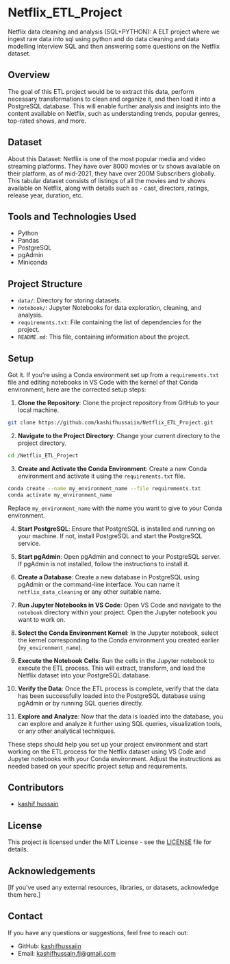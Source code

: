 # Netflix_ETL_Project
Netflix data cleaning and analysis (SQL+PYTHON): A ELT project where we ingest raw data into sql using python and do data cleaning and data modelling interview SQL and then answering some questions on the Netflix dataset.

## Overview

The goal of this ETL project would be to extract this data, perform necessary transformations to clean and organize it, and then load it into a PostgreSQL database. This will enable further analysis and insights into the content available on Netflix, such as understanding trends, popular genres, top-rated shows, and more.

## Dataset

About this Dataset: Netflix is one of the most popular media and video streaming platforms. They have over 8000 movies or tv shows available on their platform, as of mid-2021, they have over 200M Subscribers globally. This tabular dataset consists of listings of all the movies and tv shows available on Netflix, along with details such as - cast, directors, ratings, release year, duration, etc.

## Tools and Technologies Used

- Python
- Pandas
- PostgreSQL
- pgAdmin
- Miniconda 

## Project Structure

- `data/`: Directory for storing datasets.
- `notebook/`: Jupyter Notebooks for data exploration, cleaning, and analysis.
- `requirements.txt`: File containing the list of dependencies for the project.
- `README.md`: This file, containing information about the project.

## Setup

Got it. If you're using a Conda environment set up from a `requirements.txt` file and editing notebooks in VS Code with the kernel of that Conda environment, here are the corrected setup steps:

1. **Clone the Repository**: Clone the project repository from GitHub to your local machine.

```bash
git clone https://github.com/kashifhussaiin/Netflix_ETL_Project.git
```

2. **Navigate to the Project Directory**: Change your current directory to the project directory.

```bash
cd /Netflix_ETL_Project
```

3. **Create and Activate the Conda Environment**: Create a new Conda environment and activate it using the `requirements.txt` file.

```bash
conda create --name my_environment_name --file requirements.txt
conda activate my_environment_name
```

Replace `my_environment_name` with the name you want to give to your Conda environment.

4. **Start PostgreSQL**: Ensure that PostgreSQL is installed and running on your machine. If not, install PostgreSQL and start the PostgreSQL service.

5. **Start pgAdmin**: Open pgAdmin and connect to your PostgreSQL server. If pgAdmin is not installed, follow the instructions to install it.

6. **Create a Database**: Create a new database in PostgreSQL using pgAdmin or the command-line interface. You can name it `netflix_data_cleaning` or any other suitable name.

7. **Run Jupyter Notebooks in VS Code**: Open VS Code and navigate to the `notebook` directory within your project. Open the Jupyter notebook you want to work on.

8. **Select the Conda Environment Kernel**: In the Jupyter notebook, select the kernel corresponding to the Conda environment you created earlier (`my_environment_name`).

9. **Execute the Notebook Cells**: Run the cells in the Jupyter notebook to execute the ETL process. This will extract, transform, and load the Netflix dataset into your PostgreSQL database.

10. **Verify the Data**: Once the ETL process is complete, verify that the data has been successfully loaded into the PostgreSQL database using pgAdmin or by running SQL queries directly.

11. **Explore and Analyze**: Now that the data is loaded into the database, you can explore and analyze it further using SQL queries, visualization tools, or any other analytical techniques.

These steps should help you set up your project environment and start working on the ETL process for the Netflix dataset using VS Code and Jupyter notebooks with your Conda environment. Adjust the instructions as needed based on your specific project setup and requirements.


## Contributors

- [kashif hussain](https://github.com/kashifhussaiin)


## License

This project is licensed under the MIT License - see the [LICENSE](LICENSE) file for details.


## Acknowledgements

[If you've used any external resources, libraries, or datasets, acknowledge them here.]

## Contact

If you have any questions or suggestions, feel free to reach out:

- GitHub: [kashifhussaiin](https://github.com/kashifhussaiin)
- Email: kashifhussain.fj@gmail.com

